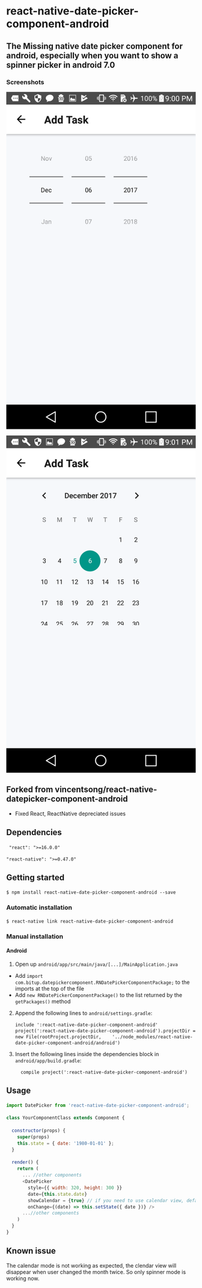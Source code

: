 
# react-native-date-picker-component-android

## The Missing native date picker component for android, especially when you want to show a spinner picker in android 7.0

### Screenshots

![](https://github.com/Noitidart/react-native-datepicker-component-android/blob/master/screenshot-picker.png?raw=true)

![](https://github.com/Noitidart/react-native-datepicker-component-android/blob/master/screenshot-cal.png?raw=true)

## Forked from vincentsong/react-native-datepicker-component-android

 - Fixed React, ReactNative depreciated issues

## Dependencies
` "react": ">=16.0.0"`

`"react-native": ">=0.47.0"`

## Getting started

`$ npm install react-native-date-picker-component-android --save`

### Automatic installation

`$ react-native link react-native-date-picker-component-android`

### Manual installation

#### Android

1. Open up `android/app/src/main/java/[...]/MainApplication.java`
  - Add `import com.bitup.datepickercomponent.RNDatePickerComponentPackage;` to the imports at the top of the file
  - Add `new RNDatePickerComponentPackage()` to the list returned by the `getPackages()` method
2. Append the following lines to `android/settings.gradle`:
  	```
  	include ':react-native-date-picker-component-android'
  	project(':react-native-date-picker-component-android').projectDir = new File(rootProject.projectDir, 	'../node_modules/react-native-date-picker-component-android/android')
  	```
3. Insert the following lines inside the dependencies block in `android/app/build.gradle`:
  	```
      compile project(':react-native-date-picker-component-android')
  	```


## Usage
```javascript
import DatePicker from 'react-native-date-picker-component-android';

class YourComponentClass extends Component {

  constructor(props) {
    super(props)
    this.state = { date: '1980-01-01' };
  }

  render() {
    return (
      ... //other components
      <DatePicker
        style={{ width: 320, height: 300 }}
        date={this.state.date}
        showCalendar = {true} // if you need to use calendar view, default is false
        onChange={(date) => this.setState({ date })} />
      ...//other components
    )
  }
}
```
## Known issue
The calendar mode is not working as expected, the clendar view will disappear when user changed the month twice. So only spinner mode is working now.  
